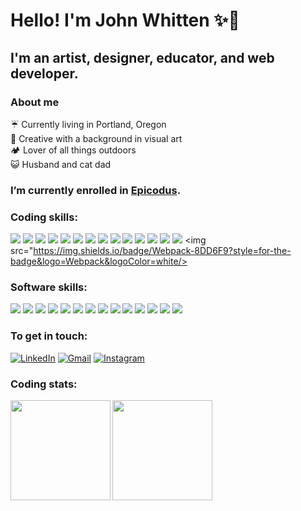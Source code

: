 # Hello! I'm John Whitten ✨🐢
## I'm an artist, designer, educator, and web developer. 
### About me
☔ Currently living in Portland, Oregon<br>
📸 Creative with a background in visual art<br>
🏕️ Lover of all things outdoors<br>
😺 Husband and cat dad<br>

### I’m currently enrolled in <a href="https://www.epicodus.com/" target="_blank">Epicodus</a>.
### Coding skills:
<a><img src="https://img.shields.io/badge/C%23-239120?style=for-the-badge&logo=c-sharp&logoColor=white"/></a>
<a><img src="https://img.shields.io/badge/CSS3-1572B6?style=for-the-badge&logo=css3&logoColor=white"/></a>
<a><img src="https://img.shields.io/badge/GIT-E44C30?style=for-the-badge&logo=git&logoColor=white"/></a>
<a><img src="https://img.shields.io/badge/GitHub-100000?style=for-the-badge&logo=github&logoColor=white"/></a>
<a><img src="https://img.shields.io/badge/HTML5-E34F26?style=for-the-badge&logo=html5&logoColor=white"/></a>
<a><img src="https://img.shields.io/badge/JavaScript-323330?style=for-the-badge&logo=javascript&logoColor=F7DF1E"/></a>
<a><img src="https://img.shields.io/badge/Jest-C21325?style=for-the-badge&logo=jest&logoColor=white"/></a>
<a><img src="https://img.shields.io/badge/json-5E5C5C?style=for-the-badge&logo=json&logoColor=white"/></a>
<a><img src="https://img.shields.io/badge/jQuery-0769AD?style=for-the-badge&logo=jquery&logoColor=white"/></a>
<a><img src="https://img.shields.io/badge/Markdown-000000?style=for-the-badge&logo=markdown&logoColor=white"/></a>
<a><img src="https://img.shields.io/badge/Node.js-339933?style=for-the-badge&logo=nodedotjs&logoColor=white"/></a>
<a><img src="https://img.shields.io/badge/npm-CB3837?style=for-the-badge&logo=npm&logoColor=white"/></a>
<a><img src="https://img.shields.io/badge/React-20232A?style=for-the-badge&logo=react&logoColor=61DAFB"/></a>
<a><img src="https://img.shields.io/badge/Visual_Studio_Code-0078D4?style=for-the-badge&logo=visual%20studio%20code&logoColor=white"/></a>
<a><img src="https://img.shields.io/badge/Webpack-8DD6F9?style=for-the-badge&logo=Webpack&logoColor=white/></a>


### Software skills:

<a><img src="https://img.shields.io/badge/Adobe%20after%20affects-CF96FD?style=for-the-badge&logo=Adobe%20after%20effects&logoColor=393665"/></a>
<a><img src="https://img.shields.io/badge/Adobe%20Creative%20Cloud-DA1F26?style=for-the-badge&logo=Adobe%20Creative%20Cloud&logoColor=white"/></a>
<a><img src="https://img.shields.io/badge/Adobe%20Illustrator-FF9A00?style=for-the-badge&logo=adobe%20illustrator&logoColor=white"/></a>
<a><img src="https://img.shields.io/badge/Adobe%20InDesign-FF3366?style=for-the-badge&logo=Adobe%20InDesign&logoColor=white"/></a>
<a><img src="https://img.shields.io/badge/Adobe%20Lightroom-31A8FF?style=for-the-badge&logo=Adobe%20Lightroom&logoColor=white"/></a>
<a><img src="https://img.shields.io/badge/Adobe%20Photoshop-31A8FF?style=for-the-badge&logo=Adobe%20Photoshop&logoColor=black"/></a>
<a><img src="https://img.shields.io/badge/Adobe%20Premiere%20Pro-9999FF?style=for-the-badge&logo=Adobe%20Premiere%20Pro&logoColor=white"/></a>
<a><img src="https://img.shields.io/badge/Audacity-0000CC?style=for-the-badge&logo=audacity&logoColor=white"/></a>
<a><img src="https://img.shields.io/badge/blender-%23F5792A.svg?style=for-the-badge&logo=blender&logoColor=white"/></a>
<a><img src="https://img.shields.io/badge/Discord-5865F2?style=for-the-badge&logo=discord&logoColor=white"/></a>
<a><img src="https://img.shields.io/badge/Google%20Meet-00897B?style=for-the-badge&logo=google-meet&logoColor=white"/></a>
<a><img src="https://img.shields.io/badge/mac%20os-000000?style=for-the-badge&logo=apple&logoColor=white"/></a>
<a><img src="https://img.shields.io/badge/Sketch-FFB387?style=for-the-badge&logo=sketch&logoColor=black"/></a>
<a><img src="https://img.shields.io/badge/Zoom-2D8CFF?style=for-the-badge&logo=zoom&logoColor=white"/></a>


### To get in touch:

<a href="https://www.linkedin.com/in/johnwhitten-studio/"><img alt="LinkedIn" src="https://img.shields.io/badge/LinkedIn-0077B5?style=for-the-badge&logo=linkedin&logoColor=white"/></a>
<a href="mailto:johnwhitten.studio@gmail.com"><img alt="Gmail" src="https://img.shields.io/badge/Gmail-D14836?style=for-the-badge&logo=gmail&logoColor=white" /></a>
<a href="https://www.instagram.com/john.whitten/?hl=en"><img alt="Instagram" src="https://img.shields.io/badge/Instagram-E4405F?style=for-the-badge&logo=instagram&logoColor=white"/></a>

### Coding stats:
<img align="left" height="160px" src="https://github-readme-stats.vercel.app/api?username=johnwhittenstudio&show_icons=true&theme=tokyonight" />
<img align="left" height="160px" src="https://github-readme-stats.vercel.app/api/top-langs/?username=johnwhittenstudio&layout=compact&theme=tokyonight" /><br>

